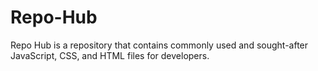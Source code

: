 # Repo-Hub
Repo Hub is a repository that contains commonly used and sought-after JavaScript, CSS, and HTML files for developers.
